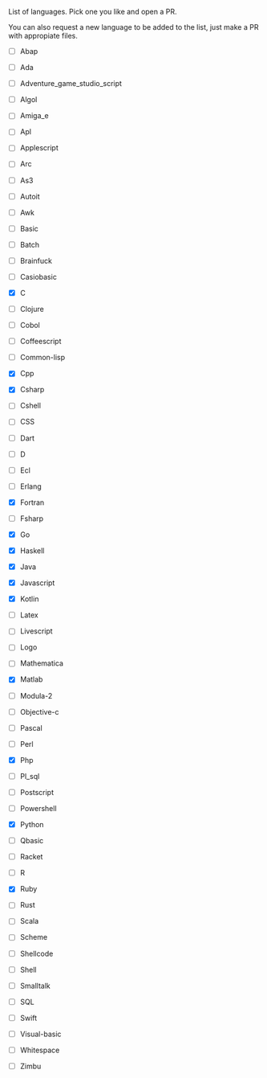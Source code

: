 List of languages. Pick one you like and open a PR.

You can also request a new language to be added to the list, just make a PR with appropiate files.

- [ ] Abap
- [ ] Ada
- [ ] Adventure_game_studio_script
- [ ] Algol
- [ ] Amiga_e
- [ ] Apl
- [ ] Applescript
- [ ] Arc
- [ ] As3
- [ ] Autoit
- [ ] Awk
- [ ] Basic
- [ ] Batch
- [ ] Brainfuck
- [ ] Casiobasic
- [x] C
- [ ] Clojure
- [ ] Cobol
- [ ] Coffeescript
- [ ] Common-lisp
- [x] Cpp
- [x] Csharp
- [ ] Cshell
- [ ] CSS
- [ ] Dart
- [ ] D
- [ ] Ecl
- [ ] Erlang
- [x] Fortran
- [ ] Fsharp
- [x] Go
- [x] Haskell
- [x] Java
- [x] Javascript
- [x] Kotlin
- [ ] Latex
- [ ] Livescript
- [ ] Logo
- [ ] Mathematica
- [x] Matlab
- [ ] Modula-2
- [ ] Objective-c
- [ ] Pascal
- [ ] Perl
- [x] Php
- [ ] Pl_sql
- [ ] Postscript
- [ ] Powershell
- [x] Python
- [ ] Qbasic
- [ ] Racket
- [ ] R
- [x] Ruby
- [ ] Rust
- [ ] Scala
- [ ] Scheme
- [ ] Shellcode
- [ ] Shell
- [ ] Smalltalk
- [ ] SQL
- [ ] Swift
- [ ] Visual-basic
- [ ] Whitespace
- [ ] Zimbu

